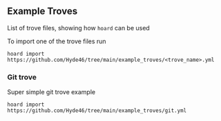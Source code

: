 ## Example Troves

List of trove files, showing how `hoard` can be used

To import one of the trove files run 
```
hoard import https://github.com/Hyde46/tree/main/example_troves/<trove_name>.yml
```

### Git trove
Super simple git trove example
```
hoard import https://github.com/Hyde46/tree/main/example_troves/git.yml
```
